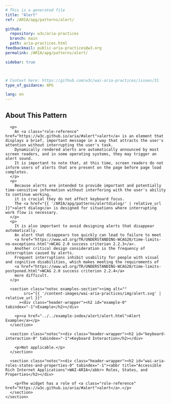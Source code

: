 ```yaml
---
# This is a generated file
title: "Alert"
ref: /ARIA/apg/patterns/alert/

github:
  repository: w3c/aria-practices
  branch: main
  path: aria-practices.html
feedbackmail: public-aria-practices@w3.org
permalink: /ARIA/apg/patterns/alert/

sidebar: true



# Context here: https://github.com/w3c/wai-aria-practices/issues/31
type_of_guidance: APG

lang: en
---
```



<link 
  rel="stylesheet"
  href="{{ '/content-assets/wai-aria-practices/styles.css' | relative_url }}"
>
<!-- Code highlighting styles -->
<link 
  rel="stylesheet"
  href="{{ '/ARIA/apg/example-index/css/github.css' | relative_url }}"
>

<script>
const addBodyClass = "pattern-page";
const enableSidebar = true;
if (addBodyClass) document.body.classList.add(addBodyClass);
if (enableSidebar) document.body.classList.add('has-sidebar');
</script>
    

<script>
    const parentPages = ['patterns', 'practices', 'example-index'];
    const parentIndexPage = window.location.pathname.includes('.html') ? 'example-index' : window.location.pathname.match('([^/]+)/([^/]+)/$')[1];
    if (parentPages.includes(parentIndexPage)) {
      const parentHref = 'a[href*="' + parentIndexPage + '"]'
      document.querySelector(parentHref).classList.add('active');
    }
  </script>
<div>
<section class="widget" id="alert"><h2 id="about-this-pattern" tabindex="-1">About This Pattern</h2><div class="header-wrapper"></div>
      
      <p>
        An <a class="role-reference" href="https://w3c.github.io/aria/#alert">alert</a> is an element that displays a brief, important message in a way that attracts the user's attention without interrupting the user's task.
        Dynamically rendered alerts are automatically announced by most screen readers, and in some operating systems, they may trigger an alert sound.
        It is important to note that, at this time, screen readers do not inform users of alerts that are present on the page before page load completes.
      </p>
      <p>
        Because alerts are intended to provide important and potentially time-sensitive information without interfering with the user's ability to continue working,
        it is crucial they do not affect keyboard focus.
        The <a href="{{ '/ARIA/apg/patterns/alertdialog/' | relative_url }}">alert dialog</a> is designed for situations where interrupting work flow is necessary.
      </p>
      <p>
        It is also important to avoid designing alerts that disappear automatically.
        An alert that disappears too quickly can lead to failure to meet
        <a href="https://www.w3.org/TR/UNDERSTANDING-WCAG20/time-limits-no-exceptions.html">WCAG 2.0 success criterion 2.2.3</a>.
        Another critical design consideration is the frequency of interruption caused by alerts.
        Frequent interruptions inhibit usability for people with visual and cognitive disabilities, which makes meeting the requirements of
        <a href="https://www.w3.org/TR/UNDERSTANDING-WCAG20/time-limits-postponed.html">WCAG 2.0 success criterion 2.2.4</a>
        more difficult.
      </p>

      <section class="notoc examples-section"><img alt="" 
            src="{{ '/content-images/wai-aria-practices/img/alert.svg' | relative_url }}"
          ><div class="header-wrapper"><h2 id="example-0" tabindex="-1">Example</h2></div>
        
        <p><a href="../../example-index/alert/alert.html">Alert Example</a></p>
      </section>

      <section class="notoc"><div class="header-wrapper"><h2 id="keyboard-interaction-0" tabindex="-1">Keyboard Interaction</h2></div>
        
        <p>Not applicable.</p>
      </section>

      <section class="notoc"><div class="header-wrapper"><h2 id="wai-aria-roles-states-and-properties-0" tabindex="-1"><abbr title="Accessible Rich Internet Applications">WAI-ARIA</abbr> Roles, States, and Properties</h2></div>
        
        <p>The widget has a role of <a class="role-reference" href="https://w3c.github.io/aria/#alert">alert</a>.</p>
      </section>
    </section>
</div>
<script 
  src="{{ '/ARIA/apg/example-index/js/jumpto.js' | relative_url }}"
></script>
